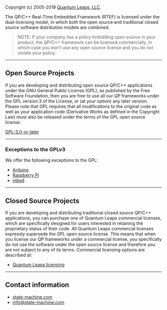 Copyright (c) 2005-2019 [Quantum Leaps, LLC](https://www.state-machine.com).

The QP/C++ Real-Time Embedded Framework (RTEF) is licensed under the
dual-licensing model, in which both the open source and traditional
closed source software distribution models are combined.

> NOTE: If your company has a policy forbidding open source in your
product, the QP/C++ framework can be licensed commercially, in which
case you don't use any open source license and you do not violate
your policy.

----
## Open Source Projects

If you are developing and distributing open source QP/C++ applications under
the GNU General Public License (GPL), as published by the Free Software
Foundation, then you are free to use all our QP frameworks under the
GPL version 3 of the License, or (at your option) any later version.
Please note that GPL requires that all modifications to the original
code as well as your application code (Derivative Works as defined in
the Copyright Law) must also be released under the terms of the GPL open
source license.

[GPL-3.0-or-later](https://spdx.org/licenses/GPL-3.0-or-later.html)

----
### Exceptions to the GPLv3

We offer the following exceptions to the GPL:

- [Arduino](https://www.state-machine.com/licensing/QP-Arduino_GPL_Exception.txt)
- [Raspberry Pi](https://www.state-machine.com/licensing/QP-RasPi_GPL_Exception.txt)
- [mbed](https://www.state-machine.com/licensing/QP-mbed_GPL_Exception.txt)


----
## Closed Source Projects

If you are developing and distributing traditional closed source QP/C++
applications, you can purchase one of Quantum Leaps commercial licenses,
which are specifically designed for users interested in retaining the
proprietary status of their code. All Quantum Leaps commercial licenses
expressly supersede the GPL open source license. This means that when you
license our QP frameworks under a commercial license, you specifically
do not use the software under the open source license and therefore you
are not subject to any of its terms. Commercial licensing options are
described at:

- [Quantum Leaps licensing](https://www.state-machine.com/licensing/)


----
## Contact information

- [state-machine.com](https://www.state-machine.com)
- [info@state-machine.com](mailto:info@state-machine.com)
